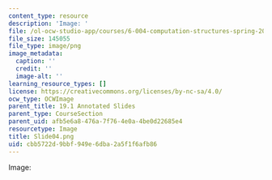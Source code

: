 ```yaml
---
content_type: resource
description: 'Image: '
file: /ol-ocw-studio-app/courses/6-004-computation-structures-spring-2017/cbb5722d9bbf949e6dba2a5f1f6afb86_Slide04.png
file_size: 145055
file_type: image/png
image_metadata:
  caption: ''
  credit: ''
  image-alt: ''
learning_resource_types: []
license: https://creativecommons.org/licenses/by-nc-sa/4.0/
ocw_type: OCWImage
parent_title: 19.1 Annotated Slides
parent_type: CourseSection
parent_uid: afb5e6a8-476a-7f76-4e0a-4be0d22685e4
resourcetype: Image
title: Slide04.png
uid: cbb5722d-9bbf-949e-6dba-2a5f1f6afb86
---
```

Image: 